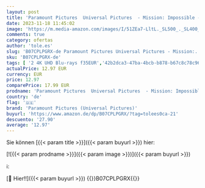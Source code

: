 ```yaml
---
layout: post
title: 'Paramount Pictures  Universal Pictures  - Mission: Impossible - 4 - Phantom Protokoll 4K Ultra-HD [Blu-ray]'
date: 2023-11-18 11:45:02
image: 'https://m.media-amazon.com/images/I/51ZEa7-LltL._SL500_._SL400_.jpg'
comments: true
category: ofertas
author: 'tole.es'
slug: 'B07CPLPGRX-de Paramount Pictures Universal Pictures - Mission:...'
sku: 'B07CPLPGRX-de'
tags: [ '2 4K UHD Blu-rays f35EUR','42b2dca3-47ba-4bcb-b878-b67c8c78c96a_0','42b2dca3-47ba-4bcb-b878-b67c8c78c96a_701','4K / 3D','74a8fe95-105c-4404-b7b6-890adeb9d59b_0','74a8fe95-105c-4404-b7b6-890adeb9d59b_1901','74a8fe95-105c-4404-b7b6-890adeb9d59b_3501','74a8fe95-105c-4404-b7b6-890adeb9d59b_7201','74a8fe95-105c-4404-b7b6-890adeb9d59b_801','74a8fe95-105c-4404-b7b6-890adeb9d59b_9601','Action & Abenteuer','Alle DVD & Blu-ray Angebote zur Black Friday Woche','Arborist Merchandising Root','Blu-Ray','Blu-ray','Custom Stores','DVD & Blu-ray','Featured Categories','Filme','Self Service','Shops','Sonderformate und Boxen reduziert','Special Features Stores','Tiefpreistage','UHD - 4K - Informationen','UHD: 3 für 50 Euro','paramount pictures (universal pictures)','🇩🇪', ]
actualPrice: 12.97 EUR
currency: EUR
price: 12.97
comparePrice: 17.99 EUR
prodname: 'Paramount Pictures  Universal Pictures  - Mission: Impossible - 4 - Phantom Protokoll 4K Ultra-HD [Blu-ray]'
country: 'de'
flag: '🇩🇪'
brand: 'Paramount Pictures (Universal Pictures)'
buyurl: 'https://www.amazon.de/dp/B07CPLPGRX/?tag=tolees0ca-21'
descuento: '27.90'
average: '12.97'
---
```


Sie können [{{< param title >}}]({{< param buyurl >}}) hier:

[![{{< param prodname >}}]({{< param image >}})]({{< param buyurl >}})

ℹ️:


[🛒 Hier!!]({{< param buyurl >}})
{{<world>}}B07CPLPGRX{{</world>}}
